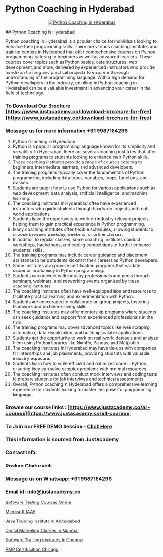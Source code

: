# Python Coaching in Hyderabad

<p align="center">
  <a href="https://justacademy.co/course-detail/python-training">
    <img src="https://justacademy.co/storage2/course_image/1709713400_course_image.webp" alt="Python Coaching in Hyderabad">
  </a>
</p>
## Python Coaching in Hyderabad

Python coaching in Hyderabad is a popular choice for individuals looking to enhance their programming skills. There are various coaching institutes and training centers in Hyderabad that offer comprehensive courses on Python programming, catering to beginners as well as advanced learners. These courses cover topics such as Python basics, data structures, web development, and more, delivered by experienced instructors who provide hands-on training and practical projects to ensure a thorough understanding of the programming language. With a high demand for Python developers in the industry, enrolling in Python coaching in Hyderabad can be a valuable investment in advancing your career in the field of technology.
### To Download Our Brochure [https://www.justacademy.co/download-brochure-for-free](https://www.justacademy.co/download-brochure-for-free)
### Message us for more information [+91 9987184296](https://api.whatsapp.com/send?phone=919987184296)
1) Python Coaching in Hyderabad:
1) Python is a popular programming language known for its simplicity and versatility. In Hyderabad, there are several coaching institutes that offer training programs to students looking to enhance their Python skills.
2) These coaching institutes provide a range of courses catering to beginners, intermediate learners, and advanced developers.
3) The training programs typically cover the fundamentals of Python programming, including data types, variables, loops, functions, and classes.
4) Students are taught how to use Python for various applications such as web development, data analysis, artificial intelligence, and machine learning.
5) The coaching institutes in Hyderabad often have experienced instructors who guide students through hands-on projects and real-world applications.
6) Students have the opportunity to work on industry-relevant projects, helping them to gain practical experience in Python programming.
7) Many coaching institutes offer flexible schedules, allowing students to choose between weekday, weekend, or online classes.
8) In addition to regular classes, some coaching institutes conduct workshops, hackathons, and coding competitions to further enhance students' skills.
9) The training programs may include career guidance and placement assistance to help students kickstart their careers as Python developers.
10) Some institutes also provide certification programs that validate students' proficiency in Python programming.
11) Students can network with industry professionals and peers through seminars, webinars, and networking events organized by these coaching institutes.
12) The coaching institutes often have well-equipped labs and resources to facilitate practical learning and experimentation with Python.
13) Students are encouraged to collaborate on group projects, fostering teamwork and problem-solving skills.
14) The coaching institutes may offer mentorship programs where students can seek guidance and support from experienced professionals in the field.
15) The training programs may cover advanced topics like web scraping, automation, data visualization, and building scalable applications.
16) Students get the opportunity to work on real-world datasets and analyze them using Python libraries like NumPy, Pandas, and Matplotlib.
17) The coaching institutes in Hyderabad may have tie-ups with companies for internships and job placements, providing students with valuable industry exposure.
18) Students learn how to write efficient and optimized code in Python, ensuring they can solve complex problems with minimal resources.
19) The coaching institutes often conduct mock interviews and coding tests to prepare students for job interviews and technical assessments.
20) Overall, Python coaching in Hyderabad offers a comprehensive learning experience for students looking to master this powerful programming language.

### Browse our course links : [https://www.justacademy.co/all-courses](https://www.justacademy.co/all-courses) 
### To Join our FREE DEMO Session - [Click Here](https://www.justacademy.co/register-for-course-demo)


### This information is sourced from JustAcademy
### Contact Info:
### Roshan Chaturvedi
### Message us on Whatsapp: [+91 9987184296](https://api.whatsapp.com/send?phone=919987184296)
### Email id: [info@justacademy.co](mailto:info@justacademy.co)
                
[Software Testing Courses Online](https://www.linkedin.com/pulse/software-testing-courses-online-justacademy-ahmedabad-plyye?trackingId=qRNSOs9Dc34vXIRG%2FBe9fw%3D%3D&lipi=urn%3Ali%3Apage%3Ad_flagship3_company_admin%3BsgxkE5t4R9iHWE9515x%2Fgw%3D%3D)

[Microsoft IAAS](https://www.linkedin.com/pulse/microsoft-iaas-justacademy-sunnyvale-un9pc?trackingId=2cSyhRvVtMNIUKTwS4cyUw%3D%3D&lipi=urn%3Ali%3Apage%3Ad_flagship3_company_admin%3BJVVM%2Fef%2BR3WBKPYq3pagGw%3D%3D)

[Java Training Institute In Ahmedabad](https://medium.com/@ranepooja/java-training-institute-in-ahmedabad-c8616194e065)

[Digital Marketing Classes in Mumbai](https://medium.com/@justacademytraining/digital-marketing-classes-in-mumbai-7f49afe78f74)

[Software Training Institutes In Chennai](https://justacademyin.github.io/justacademy/software-training-institutes-in-chennai)

[PMP Certification Chicago](https://justacademyin.github.io/justacademy/pmp-certification-chicago)

